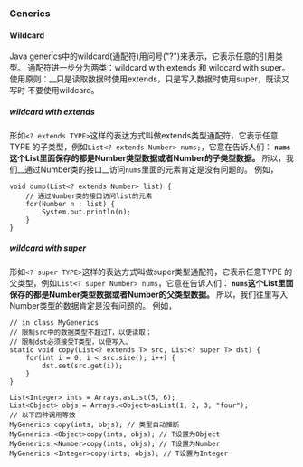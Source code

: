 ### Generics ###

#### Wildcard ####
Java generics中的wildcard(通配符)用问号("?")来表示，它表示任意的引用类型。
通配符进一步分为两类：wildcard with extends 和 wildcard with super。
使用原则：__只是读取数据时使用extends，只是写入数据时使用super，既读又写时
不要使用wildcard。

##### wildcard with extends #####
形如`<? extends TYPE>`这样的表达方式叫做extends类型通配符，它表示任意TYPE
的子类型，例如`List<? extends Number> nums;`，它意在告诉人们：
__`nums`这个List里面保存的都是Number类型数据或者Number的子类型数据。__
所以，我们__通过Number类的接口__访问`nums`里面的元素肯定是没有问题的。
例如，

	void dump(List<? extends Number> list) {
		// 通过Number类的接口访问list的元素
		for(Number n : list) {
			System.out.println(n);
		}
	}

##### wildcard with super #####
形如`<? super TYPE>`这样的表达方式叫做super类型通配符，它表示任意TYPE
的父类型，例如`List<? super Number> nums`，它意在告诉人们：
__`nums`这个List里面保存的都是Number类型数据或者Number的父类型数据。__
所以，我们往里写入Number类型的数据肯定是没有问题的。
例如，

	// in class MyGenerics
	// 限制src中的数据类型不超过T，以便读取；
	// 限制dst必须接受T类型，以便写入。
	static void copy(List<? extends T> src, List<? super T> dst) {
		for(int i = 0; i < src.size(); i++) {
			dst.set(src.get(i));
		}
	}

	List<Integer> ints = Arrays.asList(5, 6);
	List<Object> objs = Arrays.<Object>asList(1, 2, 3, "four");
	// 以下四种调用等效
	MyGenerics.copy(ints, objs); // 类型自动推断
	MyGenerics.<Object>copy(ints, objs); // T设置为Object
	MyGenerics.<Number>copy(ints, objs); // T设置为Number
	MyGenerics.<Integer>copy(ints, objs); // T设置为Integer

